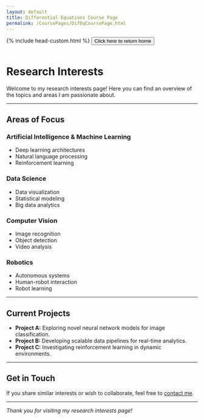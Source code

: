 ```yaml
---
layout: default
title: Differential Equations Course Page
permalink: /CoursePages/DifEqCoursePage.html
---
```


{% include head-custom.html %}
<a href="/index.md" title="Home">
    <button type="button" style="margin-bottom: 1em;">Click here to return home</button>
</a>

# Research Interests

Welcome to my research interests page! Here you can find an overview of the topics and areas I am passionate about.

---

## Areas of Focus

### Artificial Intelligence & Machine Learning
<!-- this is how markdown writes comments -->
<!-- Write a full paragraph about your interests in AI & ML here. -->

- Deep learning architectures
- Natural language processing
- Reinforcement learning

### Data Science

<!-- Write a full paragraph about your interests in Data Science here. -->

- Data visualization
- Statistical modeling
- Big data analytics

### Computer Vision

<!-- Write a full paragraph about your interests in Computer Vision here. -->

- Image recognition
- Object detection
- Video analysis

### Robotics

<!-- Write a full paragraph about your interests in Robotics here. -->

- Autonomous systems
- Human-robot interaction
- Robot learning

---

## Current Projects

- **Project A:** Exploring novel neural network models for image classification.
- **Project B:** Developing scalable data pipelines for real-time analytics.
- **Project C:** Investigating reinforcement learning in dynamic environments.

---

## Get in Touch

If you share similar interests or wish to collaborate, feel free to [contact me](mailto:your.email@example.com).

---

*Thank you for visiting my research interests page!*